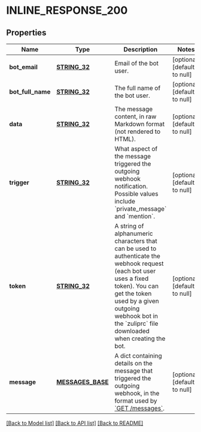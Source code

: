 # INLINE_RESPONSE_200

## Properties
Name | Type | Description | Notes
------------ | ------------- | ------------- | -------------
**bot_email** | [**STRING_32**](STRING_32.md) | Email of the bot user.  | [optional] [default to null]
**bot_full_name** | [**STRING_32**](STRING_32.md) | The full name of the bot user.  | [optional] [default to null]
**data** | [**STRING_32**](STRING_32.md) | The message content, in raw Markdown format (not rendered to HTML).  | [optional] [default to null]
**trigger** | [**STRING_32**](STRING_32.md) | What aspect of the message triggered the outgoing webhook notification. Possible values include &#x60;private_message&#x60; and &#x60;mention&#x60;.  | [optional] [default to null]
**token** | [**STRING_32**](STRING_32.md) | A string of alphanumeric characters that can be used to authenticate the webhook request (each bot user uses a fixed token). You can get the token used by a given outgoing webhook bot in the &#x60;zuliprc&#x60; file downloaded when creating the bot.  | [optional] [default to null]
**message** | [**MESSAGES_BASE**](MessagesBase.md) | A dict containing details on the message that triggered the outgoing webhook, in the format used by [&#x60;GET /messages&#x60;](/api/get-messages).  | [optional] [default to null]

[[Back to Model list]](../README.md#documentation-for-models) [[Back to API list]](../README.md#documentation-for-api-endpoints) [[Back to README]](../README.md)


